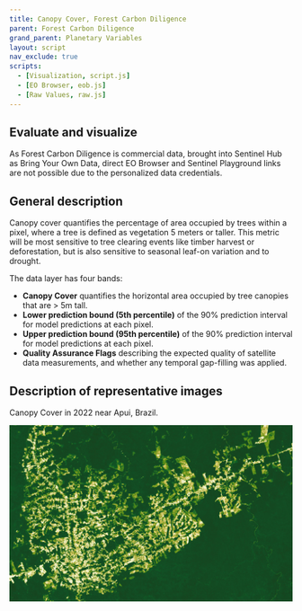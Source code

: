 ```yaml
---
title: Canopy Cover, Forest Carbon Diligence
parent: Forest Carbon Diligence
grand_parent: Planetary Variables
layout: script
nav_exclude: true
scripts:
  - [Visualization, script.js]
  - [EO Browser, eob.js]
  - [Raw Values, raw.js]
---
```


## Evaluate and visualize

As Forest Carbon Diligence is commercial data, brought into Sentinel Hub as Bring Your Own Data, direct EO Browser and Sentinel Playground links are not possible due to the personalized data credentials.

## General description

Canopy cover quantifies the percentage of area occupied by trees within a
pixel, where a tree is defined as vegetation 5 meters or taller. This metric will be most sensitive to tree clearing
events like timber harvest or deforestation, but is also sensitive to seasonal leaf-on variation and to drought.

The data layer has four bands:

- **Canopy Cover** quantifies the horizontal area occupied by tree canopies that are > 5m tall.
- **Lower prediction bound (5th percentile)** of the 90% prediction interval for model predictions at each pixel.
- **Upper prediction bound (95th percentile)** of the 90% prediction interval for model predictions at each pixel.
- **Quality Assurance Flags** describing the expected quality of satellite data measurements, and
  whether any temporal gap-filling was applied.

## Description of representative images

Canopy Cover in 2022 near Apui, Brazil.

![Canopy Cover Example](fig/canopycover.jpg)
